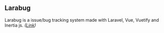 ## Larabug

Larabug is a issue/bug tracking system made with Laravel, Vue, Vuetify and Inertia js. _([Link](https://larabug-production.up.railway.app))_
